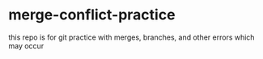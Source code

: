 merge-conflict-practice
=======================

this repo is for git practice with merges, branches, and other errors which may occur
